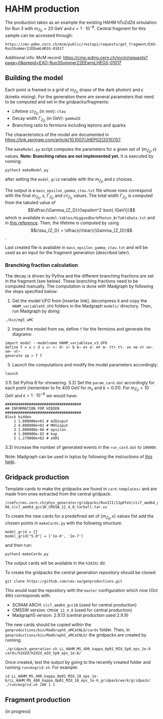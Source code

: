 # HAHM production

The production takes as an example the existing HAHM hToZdZd simulation for Run 3 with $m_{Z_D} = 20$ GeV and $\epsilon = 1\cdot 10^{-8}$. Central fragment for this sample can be accessed through:

```
https://cms-pdmv.cern.ch/mcm/public/restapi/requests/get_fragment/EXO-Run3Summer22EEwmLHEGS-01017
```

Additional info:
McM record: https://cms-pdmv.cern.ch/mcm/requests?page=0&prepid=EXO-Run3Summer22EEwmLHEGS-01017

## Building the model

Each point is framed in a grid of $m_{Z_D}$ (mass of the dark photon) and $\epsilon$ (kinetix mixing). For the generation there are several parameters that need to be computed and set in the gridpacks/fragments:
- Lifetime $c\tau_{Z_D}$ (in mm): `ctau`
- Decay width $\Gamma_{Z_D}$ (in GeV): `gammaZd`
- Branching ratio to fermions including leptons and quarks

The characteristics of the model are documented in https://link.springer.com/article/10.1007/JHEP02(2015)157.

The `makeModel.py` script computes the parameters for a given set of $(m_{Z_D}, \epsilon)$ values. **Note: Branching ratios are not implemented yet.** It is executed by running:
```
python3 makeModel.py
```
after setting the `model_grid` variable with the $m_{Z_D}$ and $\epsilon$ choices.

The output is a `mass_epsilon_gamma_ctau.txt` file whose rows correspond with the final $m_{Z_D}$, $\epsilon$, $\Gamma_{Z_D}$ and $c\tau_{Z_D}$ values. The total width $\Gamma_{Z_D}$ is computed from the tabuled value of
$$\dfrac{\Gamma_{Z_D}}{\epsilon^2 \text{ (GeV)}}$$
which is available in `model-tables/HiggsedDarkPhoton_BrTableData.txt` and in [this reference](http://exotichiggs.physics.sunysb.edu/web/wopr/wp-content/uploads/2014/12/HiggsedDarkPhoton_BrTableData.txt). Then, the lifetime is computed by using
$$c\tau_{Z_D} = \dfrac{c\hbar}{\Gamma_{Z_D}}$$.

Last created file is available in `mass_epsilon_gamma_ctau.txt` and will be used as an input for the fragment generation (described later).

### Branching fraction calculation

The decay is driven by Pythia and the different branching fractions are set in the fragment (see below). These branching fractions need to be computed manually. The computation is done with Madgraph by following the steps specified below:

1) Get the model UFO from [insertar link], decompress it and copy the `HAHM_variableXX_UFO` folders in the Madgraph `models/` directory. Then, run Madgraph by doing:
```
./bin/mg5_aMC
```

2) Import the model from sw, define `f` for the fermions and generate the diagrams:
```
import model --modelname HAHM_variablesw_v3_UFO
define f = u c d s u~ c~ d~ s~ b b~ e+ e- m+ m- tt+ tt- ve vm vt ve~ vm~ vt~
generate zp > f f
```

3) Launch the computations and modify the model parameters accordingly:
```
launch
```
3.1) Set Pythia 8 for showering.
3.2) Set the `param_card.dat` accordingly for each point (remember to fix 400 GeV for $m_{s}$ and $k = 0.01$). For $m_{Z_D} = 10$ GeV and $\epsilon = 1\cdot 10^{-6}$ we would have:
```
###################################
## INFORMATION FOR HIDDEN
###################################
Block hidden
    1 1.000000e+01 # mZDinput
    2 4.000000e+02 # MHSinput
    3 1.000000e-06 # epsilon
    4 1.000000e-02 # kap
    5 1.279000e+02 # aXM1
```
3.3) Increase the number of generated events in the `run_card.dat` to `100000`.

Note: Madgraph can be used in lxplus by following the instructions of [this twiki](https://twiki.cern.ch/twiki/bin/view/Main/MadgraphOnLxPlus).

## Gridpack production

Template cards to make the gridpacks are found in ```card-templates/``` and are made from ones extracted from the central gridpack:
```
/cvmfs/cms.cern.ch/phys_generator/gridpacks/RunIII/13p6TeV/slc7_amd64_gcc10/madgraph/LL_HAHM_MS_400/LL_HAHM_MS_400_kappa_0p01_MZd_20_eps_1e-08_slc7_amd64_gcc10_CMSSW_12_4_8_tarball.tar.xz
```

To create the new cards for a predefined set of $(m_{Z_D}, \epsilon)$ values fist add the chosen points in ```makeCards.py``` with the following structure:
```
model_grid = {}
model_grid["5.0"] = ['1e-8', '2e-7']
```
and then run:
```
python3 makeCards.py
``` 
The output cards will be available in the ```hZdZd/``` dir.

To create the gridpacks the central generation repository should be cloned:
```
git clone https://github.com/cms-sw/genproductions.git
```
This would load the repository with the `master` configuration which now (Oct 4th) corresponds with:
- SCRAM ARCH: `slc7_amd64_gcc10` (used for central production)
- CMSSW version: `CMSSW_12_4_8` (used for central production)
- Madgraph5 version: 2.9.13 (central production used 2.9.9)

The new cards should be copied within the ```genproductions/bin/MadGraph5_aMCatNLO/cards``` folder. Then, in ```genproductions/bin/MadGraph5_aMCatNLO/``` the gridpacks are created by running:
```
./gridpack_generation.sh LL_HAHM_MS_400_kappa_0p01_MZd_5p0_eps_1e-8 cards/hZdZd/hZdZd_mZd_5p0_eps_1e-8/
```

Once created, test the output by going to the recently created folder and running ```runcmsgrid.sh```. For example:
```
cd LL_HAHM_MS_400_kappa_0p01_MZd_10_eps_1e-6/LL_HAHM_MS_400_kappa_0p01_MZd_10_eps_1e-6_gridpack/work/gridpack/
./runcmsgrid.sh 100 1 1
```

## Fragment production

(in progress)
